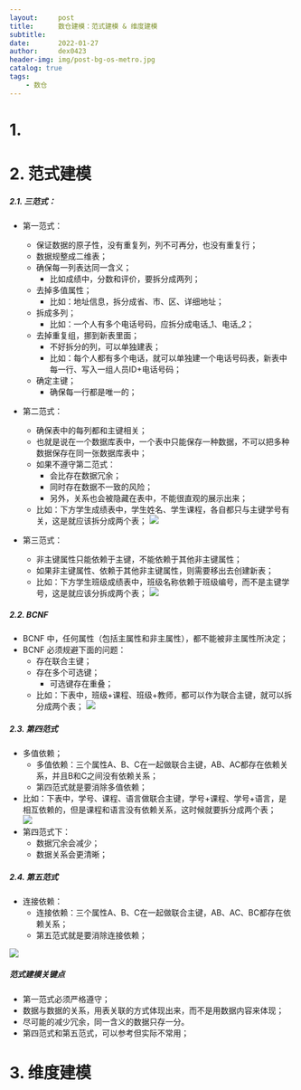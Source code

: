 ```yaml
---
layout:     post
title:      数仓建模：范式建模 & 维度建模
subtitle:   
date:       2022-01-27
author:     dex0423
header-img: img/post-bg-os-metro.jpg
catalog: true
tags:
    - 数仓
---
```



# 1.


# 2. 范式建模

##### 2.1. 三范式：

- 第一范式：
  - 保证数据的原子性，没有重复列，列不可再分，也没有重复行；
  - 数据规整成二维表；
  - 确保每一列表达同一含义；
    - 比如成绩中，分数和评价，要拆分成两列；
  - 去掉多值属性；
    - 比如：地址信息，拆分成省、市、区、详细地址；
  - 拆成多列；
    - 比如：一个人有多个电话号码，应拆分成电话_1、电话_2；
  - 去掉重复组，挪到新表里面；
    - 不好拆分的列，可以单独建表；
    - 比如：每个人都有多个电话，就可以单独建一个电话号码表，新表中每一行、写入一组人员ID+电话号码；
  - 确定主键；
    - 确保每一行都是唯一的；
    
- 第二范式：
  - 确保表中的每列都和主键相关；
  - 也就是说在一个数据库表中，一个表中只能保存一种数据，不可以把多种数据保存在同一张数据库表中；
  - 如果不遵守第二范式：
    - 会比存在数据冗余；
    - 同时存在数据不一致的风险；
    - 另外，关系也会被隐藏在表中，不能很直观的展示出来；
  - 比如：下方学生成绩表中，学生姓名、学生课程，各自都只与主键学号有关，这是就应该拆分成两个表；
    ![]({{site.baseurl}}/img-post/数仓建模-数仓建模注意的问题-1.png)

- 第三范式：
  - 非主键属性只能依赖于主键，不能依赖于其他非主键属性；
  - 如果非主键属性、依赖于其他非主键属性，则需要移出去创建新表；
  - 比如：下方学生班级成绩表中，班级名称依赖于班级编号，而不是主键学号，这是就应该分拆成两个表；
    ![]({{site.baseurl}}/img-post/数仓建模-数仓建模注意的问题-2.png)

##### 2.2. BCNF

- BCNF 中，任何属性（包括主属性和非主属性），都不能被非主属性所决定；
- BCNF 必须规避下面的问题：
  - 存在联合主键；
  - 存在多个可选键；
    - 可选键存在重叠；
  - 比如：下表中，班级+课程、班级+教师，都可以作为联合主键，就可以拆分成两个表；
    ![]({{site.baseurl}}/img-post/数仓建模-数仓建模注意的问题-3.png)


##### 2.3. 第四范式

- 多值依赖；
  - 多值依赖：三个属性A、B、C在一起做联合主键，AB、AC都存在依赖关系，并且B和C之间没有依赖关系；
  - 第四范式就是要消除多值依赖；
- 比如：下表中，学号、课程、语言做联合主键，学号+课程、学号+语言，是相互依赖的，但是课程和语言没有依赖关系，这时候就要拆分成两个表；  
  ![]({{site.baseurl}}/img-post/数仓建模-数仓建模注意的问题-4.png)
- 第四范式下：
  - 数据冗余会减少；
  - 数据关系会更清晰；

##### 2.4. 第五范式

- 连接依赖：
  - 连接依赖：三个属性A、B、C在一起做联合主键，AB、AC、BC都存在依赖关系；
  - 第五范式就是要消除连接依赖；

![]({{site.baseurl}}/img-post/数仓建模-数仓建模注意的问题-5.png)

##### 范式建模关键点

- 第一范式必须严格遵守；
- 数据与数据的关系，用表关联的方式体现出来，而不是用数据内容来体现；
- 尽可能的减少冗余，同一含义的数据只存一分。
- 第四范式和第五范式，可以参考但实际不常用；

# 3. 维度建模

